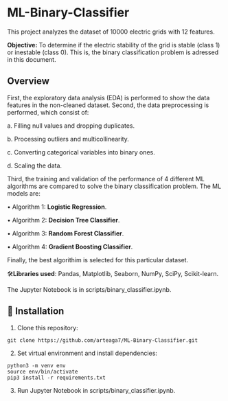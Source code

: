 # ML-Binary-Classifier
This project analyzes the dataset of 10000 electric grids with 12 features.

**Objective:** To determine if the electric stability of the grid is stable (class 1) or inestable (class 0). This is, the binary classification problem is adressed in this document.

## Overview
First, the exploratory data analysis (EDA) is performed to show the data features in the non-cleaned dataset. Second, the data preprocessing is performed, which consist of:

a. Filling null values and dropping duplicates.

b. Processing outliers and multicollinearity.

c. Converting categorical variables into binary ones.

d. Scaling the data.

Third, the training and validation of the performance of 4 different ML algorithms are compared to solve the binary classification problem. The ML models are:

• Algorithm 1: **Logistic Regression**.

• Algorithm 2: **Decision Tree Classifier**.

• Algorithm 3: **Random Forest Classifier**.

• Algorithm 4: **Gradient Boosting Classifier**.

Finally, the best algorithim is selected for this particular dataset.

🛠️**Libraries used**: Pandas, Matplotlib, Seaborn, NumPy, SciPy, Scikit-learn.

The Jupyter Notebook is in scripts/binary_classifier.ipynb.

## 🚀 Installation
1. Clone this repository:
```
git clone https://github.com/arteaga7/ML-Binary-Classifier.git
```
2. Set virtual environment and install dependencies:
```
python3 -m venv env
source env/bin/activate
pip3 install -r requirements.txt
```
3. Run Jupyter Notebook in scripts/binary_classifier.ipynb.